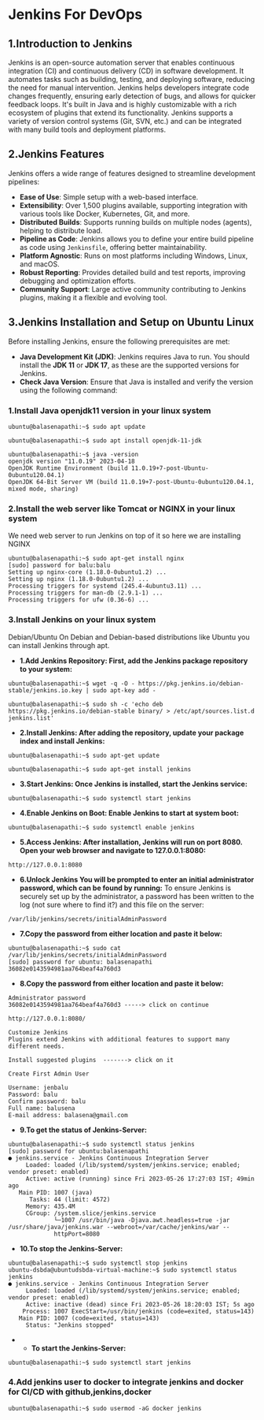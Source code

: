 # Jenkins For DevOps

## 1.Introduction to Jenkins
Jenkins is an open-source automation server that enables continuous integration (CI) and continuous delivery (CD) in 
software development. It automates tasks such as building, testing, and deploying software, reducing the need for manual
intervention. Jenkins helps developers integrate code changes frequently, ensuring early detection of bugs, and allows 
for quicker feedback loops. It's built in Java and is highly customizable with a rich ecosystem of plugins that extend 
its functionality. Jenkins supports a variety of version control systems (Git, SVN, etc.) and can be integrated with many
build tools and deployment platforms.

## 2.Jenkins Features
Jenkins offers a wide range of features designed to streamline development pipelines:

- **Ease of Use**: Simple setup with a web-based interface.
- **Extensibility**: Over 1,500 plugins available, supporting integration with various tools like Docker, Kubernetes, Git, and more.
- **Distributed Builds**: Supports running builds on multiple nodes (agents), helping to distribute load.
- **Pipeline as Code**: Jenkins allows you to define your entire build pipeline as code using `Jenkinsfile`, offering better maintainability.
- **Platform Agnostic**: Runs on most platforms including Windows, Linux, and macOS.
- **Robust Reporting**: Provides detailed build and test reports, improving debugging and optimization efforts.
- **Community Support**: Large active community contributing to Jenkins plugins, making it a flexible and evolving tool.

## 3.Jenkins Installation and Setup on Ubuntu Linux
Before installing Jenkins, ensure the following prerequisites are met:

- **Java Development Kit (JDK)**: Jenkins requires Java to run. You should install the **JDK 11** or **JDK 17**, as these are the supported versions for Jenkins.
- **Check Java Version**: Ensure that Java is installed and verify the version using the following command:

### 1.Install Java openjdk11 version in your linux system
```
ubuntu@balasenapathi:~$ sudo apt update

ubuntu@balasenapathi:~$ sudo apt install openjdk-11-jdk

ubuntu@balasenapathi:~$ java -version
openjdk version "11.0.19" 2023-04-18
OpenJDK Runtime Environment (build 11.0.19+7-post-Ubuntu-0ubuntu120.04.1)
OpenJDK 64-Bit Server VM (build 11.0.19+7-post-Ubuntu-0ubuntu120.04.1, mixed mode, sharing)
```
### 2.Install the web server like Tomcat or NGINX in your linux system
We need web server to run Jenkins on top of it so here we are installing NGINX
```
ubuntu@balasenapathi:~$ sudo apt-get install nginx
[sudo] password for balu:balu
Setting up nginx-core (1.18.0-0ubuntu1.2) ...
Setting up nginx (1.18.0-0ubuntu1.2) ...
Processing triggers for systemd (245.4-4ubuntu3.11) ...
Processing triggers for man-db (2.9.1-1) ...
Processing triggers for ufw (0.36-6) ...
```
### 3.Install Jenkins on your linux system
Debian/Ubuntu
On Debian and Debian-based distributions like Ubuntu you can install Jenkins through apt.

- **1.Add Jenkins Repository: First, add the Jenkins package repository to your system:**
```
ubuntu@balasenapathi:~$ wget -q -O - https://pkg.jenkins.io/debian-stable/jenkins.io.key | sudo apt-key add -

ubuntu@balasenapathi:~$ sudo sh -c 'echo deb https://pkg.jenkins.io/debian-stable binary/ > /etc/apt/sources.list.d jenkins.list'
```
- **2.Install Jenkins: After adding the repository, update your package index and install Jenkins:**
```
ubuntu@balasenapathi:~$ sudo apt-get update

ubuntu@balasenapathi:~$ sudo apt-get install jenkins 
```
- **3.Start Jenkins: Once Jenkins is installed, start the Jenkins service:**
```
ubuntu@balasenapathi:~$ sudo systemctl start jenkins
```
- **4.Enable Jenkins on Boot: Enable Jenkins to start at system boot:**
```
ubuntu@balasenapathi:~$ sudo systemctl enable jenkins
```
- **5.Access Jenkins: After installation, Jenkins will run on port 8080. Open your web browser and navigate to 127.0.0.1:8080:**
```
http://127.0.0.1:8080
```
- **6.Unlock Jenkins You will be prompted to enter an initial administrator password, which can be found by running:**
To ensure Jenkins is securely set up by the administrator, a password has been written to the log (not sure where to find it?) 
and this file on the server:
```
/var/lib/jenkins/secrets/initialAdminPassword
```
- **7.Copy the password from either location and paste it below:**
```
ubuntu@balasenapathi:~$ sudo cat /var/lib/jenkins/secrets/initialAdminPassword
[sudo] password for ubuntu: balasenapathi
36082e0143594981aa764beaf4a760d3 
```
- **8.Copy the password from either location and paste it below:**
```
Administrator password
36082e0143594981aa764beaf4a760d3 -----> click on continue

http://127.0.0.1:8080/

Customize Jenkins
Plugins extend Jenkins with additional features to support many different needs.

Install suggested plugins  -------> click on it

Create First Admin User

Username: jenbalu
Password: balu	
Confirm password: balu	
Full name: balusena	
E-mail address: balasena@gmail.com
```
- **9.To get the status of Jenkins-Server:**
```
ubuntu@balasenapathi:~$ sudo systemctl status jenkins
[sudo] password for ubuntu:balasenapathi 
● jenkins.service - Jenkins Continuous Integration Server
     Loaded: loaded (/lib/systemd/system/jenkins.service; enabled; vendor preset: enabled)
     Active: active (running) since Fri 2023-05-26 17:27:03 IST; 49min ago
   Main PID: 1007 (java)
      Tasks: 44 (limit: 4572)
     Memory: 435.4M
     CGroup: /system.slice/jenkins.service
             └─1007 /usr/bin/java -Djava.awt.headless=true -jar /usr/share/java/jenkins.war --webroot=/var/cache/jenkins/war --
             httpPort=8080
```
- **10.To stop the Jenkins-Server:**
```
ubuntu@balasenapathi:~$ sudo systemctl stop jenkins
ubuntu-dsbda@ubuntudsbda-virtual-machine:~$ sudo systemctl status jenkins
● jenkins.service - Jenkins Continuous Integration Server
     Loaded: loaded (/lib/systemd/system/jenkins.service; enabled; vendor preset: enabled)
     Active: inactive (dead) since Fri 2023-05-26 18:20:03 IST; 5s ago
    Process: 1007 ExecStart=/usr/bin/jenkins (code=exited, status=143)
   Main PID: 1007 (code=exited, status=143)
     Status: "Jenkins stopped"
```
- - **To start the Jenkins-Server:**
```
ubuntu@balasenapathi:~$ sudo systemctl start jenkins
```
### 4.Add jenkins user to docker to integrate jenkins and docker for CI/CD with github,jenkins,docker
```
ubuntu@balasenapathi:~$ sudo usermod -aG docker jenkins
```



